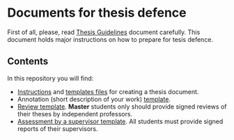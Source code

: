 # Documents for thesis defence

First of all, please, read [Thesis Guidelines](https://tfs.university.innopolis.ru/tfs/Edu/_git/doe-docs?path=%2FBS_ThesisGuideLines.pdf&version=GBmaster) document carefully.
This document holds major instructions on how to prepare for tesis defence.

## Contents
In this repository you will find:
- [Instructions](https://tfs.university.innopolis.ru/tfs/Edu/_git/doe-docs?path=%2Fthesis_template%2FREADME.md&version=GBmaster) and [templates files](https://tfs.university.innopolis.ru/tfs/Edu/_git/doe-docs?path=%2Fthesis_template&version=GBmaster) for creating a thesis document.
- Annotation (short description of your work) [template](https://tfs.university.innopolis.ru/tfs/Edu/_git/doe-docs?path=%2Fannotation_template&version=GBmaster).
- [Review template](https://tfs.university.innopolis.ru/tfs/Edu/_git/doe-docs?path=%2FMS_review_template&version=GBmaster). **Master** students only should provide signed reviews of their theses by independent professors.
- [Assessment by a supervisor template](https://tfs.university.innopolis.ru/tfs/Edu/_git/doe-docs?path=%2Fthesis_assessment_template&version=GBmaster). All students must provide signed reports of their supervisors.